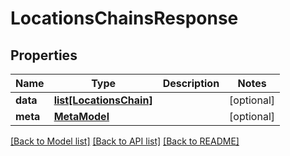 # LocationsChainsResponse

## Properties
Name | Type | Description | Notes
------------ | ------------- | ------------- | -------------
**data** | [**list[LocationsChain]**](LocationsChain.md) |  | [optional] 
**meta** | [**MetaModel**](MetaModel.md) |  | [optional] 

[[Back to Model list]](../README.md#documentation-for-models) [[Back to API list]](../README.md#documentation-for-api-endpoints) [[Back to README]](../README.md)

